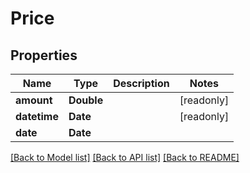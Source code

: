 # Price

## Properties
Name | Type | Description | Notes
------------ | ------------- | ------------- | -------------
**amount** | **Double** |  | [readonly] 
**datetime** | **Date** |  | [readonly] 
**date** | **Date** |  | 

[[Back to Model list]](../README.md#documentation-for-models) [[Back to API list]](../README.md#documentation-for-api-endpoints) [[Back to README]](../README.md)


